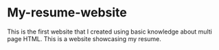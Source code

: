 # My-resume-website
This is the first website that I created using basic knowledge about multi page HTML. This is a website showcasing my resume.
